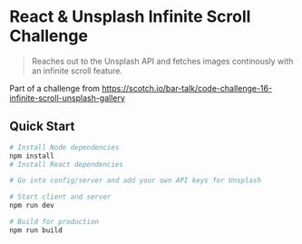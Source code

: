 # React & Unsplash Infinite Scroll Challenge

> Reaches out to the Unsplash API and fetches images continously with an infinite scroll feature.

Part of a challenge from https://scotch.io/bar-talk/code-challenge-16-infinite-scroll-unsplash-gallery

## Quick Start

```bash
# Install Node dependencies
npm install
# Install React dependencies

# Go into config/server and add your own API keys for Unsplash

# Start client and server
npm run dev

# Build for production
npm run build
```
